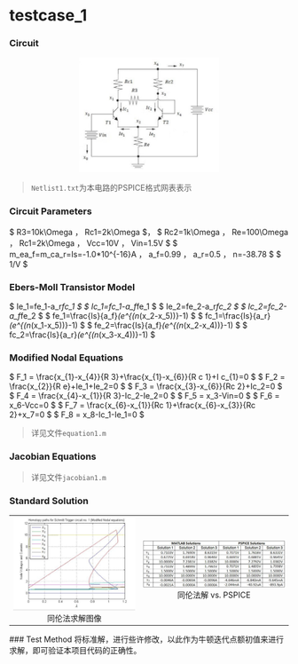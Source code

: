 # testcase_1
### Circuit
<center> <img src = ../../pic/circuit1.png width = 50%> </center>

> `Netlist1.txt`为本电路的PSPICE格式网表表示
### Circuit Parameters
$ R3=10k\Omega $，$ Rc1=2k\Omega $， $ Rc2=1k\Omega $，$ Re=100\Omega $，$ Rc1=2k\Omega $，$ Vcc=10V $，$ Vin=1.5V $
$ m_ea_f=m_ca_r=Is=-1.0*10^{-16}A $，$ a_f=0.99 $，$ a_r=0.5 $，$ n=-38.78 $ $ 1/V $
### Ebers-Moll Transistor Model
$ Ie_1=fe_1-a_r*fc_1 $
$ Ic_1=fc_1-a_f*fe_1 $
$ Ie_2=fe_2-a_r*fc_2 $
$ Ic_2=fc_2-a_f*fe_2 $
$ fe_1=\frac{Is}{a_f}*(e^{(n*(x_2-x_5))}-1) $
$ fc_1=\frac{Is}{a_r}*(e^{(n*(x_1-x_5))}-1) $
$ fe_2=\frac{Is}{a_f}*(e^{(n*(x_2-x_4))}-1) $
$ fc_2=\frac{Is}{a_r}*(e^{(n*(x_3-x_4))}-1) $
### Modified Nodal Equations
$ F_1 = \frac{x_{1}-x_{4}}{R 3}+\frac{x_{1}-x_{6}}{R c 1}+I c_{1}=0 $
$ F_2 = \frac{x_{2}}{R e}+Ie_1+Ie_2=0 $
$ F_3 = \frac{x_{3}-x_{6}}{Rc 2}+Ic_2=0 $
$ F_4 = \frac{x_{4}-x_{1}}{R 3}-Ic_2-Ie_2=0 $
$ F_5 = x_3-Vin=0 $
$ F_6 = x_6-Vcc=0 $
$ F_7 = \frac{x_{6}-x_{1}}{Rc 1}+\frac{x_{6}-x_{3}}{Rc 2}+x_7=0 $
$ F_8 = x_8-Ic_1-Ie_1=0 $
> 详见文件`equation1.m`
### Jacobian Equations
> 详见文件`jacobian1.m`
### Standard Solution
<table>
    <tr>
        <td> <center> <img src = ../../pic/std_sol1_fig.png> 同伦法求解图像 </center> </td>
        <td> <center> <img src = ../../pic/std_sol1.png>
        同伦法解 vs. PSPICE</center> </td>
    </tr>
</table>
### Test Method
将标准解，进行些许修改，以此作为牛顿迭代点额初值来进行求解，即可验证本项目代码的正确性。

